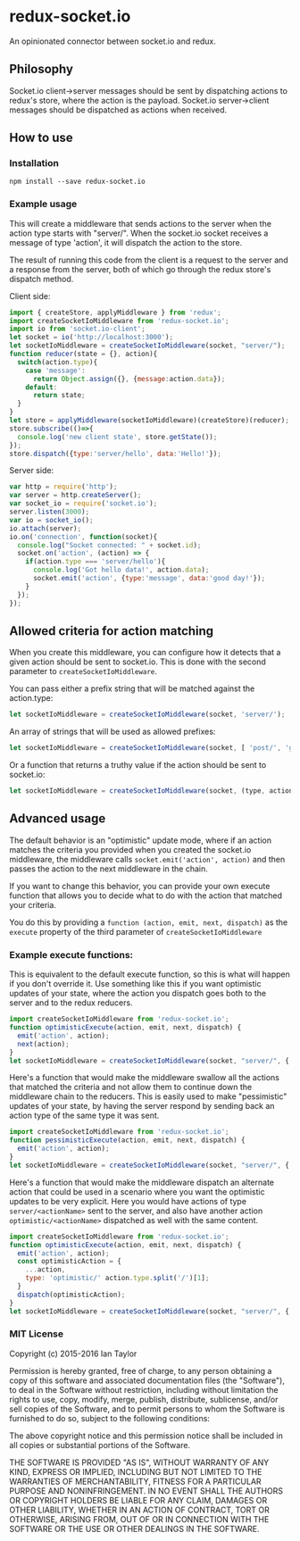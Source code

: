 # redux-socket.io
An opinionated connector between socket.io and redux.

Philosophy
-------------
Socket.io client->server messages should be sent by dispatching actions to redux's store, where the action is the payload.  Socket.io             server->client messages should be dispatched as actions when received.

How to use
-------------
### Installation
```
npm install --save redux-socket.io
```

### Example usage
This will create a middleware that sends actions to the server when the action type starts with "server/".
When the socket.io socket receives a message of type 'action', it will dispatch the action to the store.

The result of running this code from the client is a request to the server and a response from the server, both of
which go through the redux store's dispatch method.

Client side:
```js
import { createStore, applyMiddleware } from 'redux';
import createSocketIoMiddleware from 'redux-socket.io';
import io from 'socket.io-client';
let socket = io('http://localhost:3000');
let socketIoMiddleware = createSocketIoMiddleware(socket, "server/");
function reducer(state = {}, action){
  switch(action.type){
    case 'message':
      return Object.assign({}, {message:action.data});
    default:
      return state;
  }
}
let store = applyMiddleware(socketIoMiddleware)(createStore)(reducer);
store.subscribe(()=>{
  console.log('new client state', store.getState());
});
store.dispatch({type:'server/hello', data:'Hello!'});
```

Server side:
```js
var http = require('http');
var server = http.createServer();
var socket_io = require('socket.io');
server.listen(3000);
var io = socket_io();
io.attach(server);
io.on('connection', function(socket){
  console.log("Socket connected: " + socket.id);
  socket.on('action', (action) => {
    if(action.type === 'server/hello'){
      console.log('Got hello data!', action.data);
      socket.emit('action', {type:'message', data:'good day!'});
    }
  });
});
```

## Allowed criteria for action matching ##
When you create this middleware, you can configure how it detects that a given action should be sent to socket.io.
This is done with the second parameter to `createSocketIoMiddleware`.

You can pass either a prefix string that will be matched against the action.type:
```js
let socketIoMiddleware = createSocketIoMiddleware(socket, 'server/');
```
An array of strings that will be used as allowed prefixes:
```js
let socketIoMiddleware = createSocketIoMiddleware(socket, [ 'post/', 'get/' ]);
```
Or a function that returns a truthy value if the action should be sent to socket.io:
```js
let socketIoMiddleware = createSocketIoMiddleware(socket, (type, action) => action.io);
```

## Advanced usage ##
The default behavior is an "optimistic" update mode, where if an action matches the criteria you provided when you created the socket.io middleware, the middleware calls `socket.emit('action', action)` and then passes the action to the next middleware in the chain.

If you want to change this behavior, you can provide your own execute function that allows you to decide what to do with the action that matched your criteria.

You do this by providing a `function (action, emit, next, dispatch)` as the `execute` property of the third parameter of `createSocketIoMiddleware`

### Example execute functions: ###
This is equivalent to the default execute function, so this is what will happen if you don't override it.  Use something like this if you want optimistic updates of your state, where the action you dispatch goes both to the server and to the redux reducers.
```js
import createSocketIoMiddleware from 'redux-socket.io';
function optimisticExecute(action, emit, next, dispatch) {
  emit('action', action);
  next(action);
}
let socketIoMiddleware = createSocketIoMiddleware(socket, "server/", { execute: optimisticExecute });
```


Here's a function that would make the middleware swallow all the actions that matched the criteria and not allow them to continue down the middleware chain to the reducers.  This is easily used to make "pessimistic" updates of your state, by having the server respond by sending back an action type of the same type it was sent.
```js
import createSocketIoMiddleware from 'redux-socket.io';
function pessimisticExecute(action, emit, next, dispatch) {
  emit('action', action);
}
let socketIoMiddleware = createSocketIoMiddleware(socket, "server/", { execute: pessimisticExecute });
```

Here's a function that would make the middleware dispatch an alternate action that could be used in a scenario where you want the optimistic updates to be very explicit.  Here you would have actions of type `server/<actionName>` sent to the server, and also have another action `optimistic/<actionName>` dispatched as well with the same content.

```js
import createSocketIoMiddleware from 'redux-socket.io';
function optimisticExecute(action, emit, next, dispatch) {
  emit('action', action);
  const optimisticAction = {
    ...action,
    type: 'optimistic/' action.type.split('/')[1];
  }
  dispatch(optimisticAction);
}
let socketIoMiddleware = createSocketIoMiddleware(socket, "server/", { execute: optimisticExecute });
```

### MIT License
Copyright (c) 2015-2016 Ian Taylor

Permission is hereby granted, free of charge, to any person obtaining a copy of this software and associated documentation files (the "Software"), to deal in the Software without restriction, including without limitation the rights to use, copy, modify, merge, publish, distribute, sublicense, and/or sell copies of the Software, and to permit persons to whom the Software is furnished to do so, subject to the following conditions:

The above copyright notice and this permission notice shall be included in all copies or substantial portions of the Software.

THE SOFTWARE IS PROVIDED "AS IS", WITHOUT WARRANTY OF ANY KIND, EXPRESS OR IMPLIED, INCLUDING BUT NOT LIMITED TO THE WARRANTIES OF MERCHANTABILITY, FITNESS FOR A PARTICULAR PURPOSE AND NONINFRINGEMENT. IN NO EVENT SHALL THE AUTHORS OR COPYRIGHT HOLDERS BE LIABLE FOR ANY CLAIM, DAMAGES OR OTHER LIABILITY, WHETHER IN AN ACTION OF CONTRACT, TORT OR OTHERWISE, ARISING FROM, OUT OF OR IN CONNECTION WITH THE SOFTWARE OR THE USE OR OTHER DEALINGS IN THE SOFTWARE.
